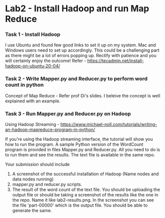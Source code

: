 
# Lab2 - Install Hadoop and run Map Reduce


### Task 1 - Install Hadoop

I use Ubuntu and found few good links to set it up on my system. Mac and Windows users need to set up accordingly. This could be a challenging part as there might be a lot of errors popping up. Rectify with patience and you will certainly enjoy the outcome!
Refer - 
https://tecadmin.net/install-hadoop-on-ubuntu-20-04/

### Task 2 - Write Mapper.py and Reducer.py to perform word count in python 

Concept of Map Reduce - Refer prof Di's slides. I beleive the concept is well explained with an example.

### Task 3 - Run Mapper.py and Reducer.py on Hadoop
Using Hadoop Streaming - https://www.michael-noll.com/tutorials/writing-an-hadoop-mapreduce-program-in-python/

If you're using the Hadoop streaming interface, the  tutorial will show you how to run the program. A sample Python version of the WordCount program is provided in files Mapper.py and Reducer.py. All you need to do is to run them and see the results. The text file is available in the same repo.

Your submission should include 
1) A screenshot of the successful installation of Hadoop (Name nodes and data nodes running)
2) mapper.py and reducer.py scripts.
3) The result of the word count of the text file. You should be uploading the output file or should be taking a screenshot of the results like the one in the repo. Name it like lab2-results.png. In the screenshot you can see the file 'part-00000' which is the output file. You should be able to generate the same.

 




